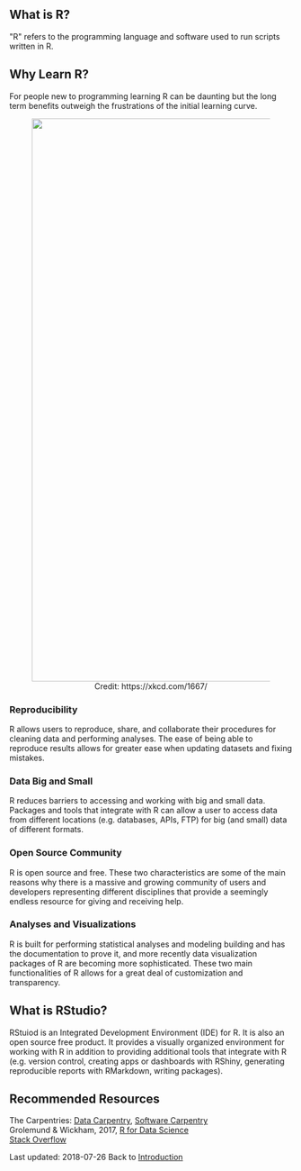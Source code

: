 ## What is R?

"R" refers to the programming language and software used to run scripts written in R.

## Why Learn R?
For people new to programming learning R can be daunting but the long term benefits outweigh the frustrations of the initial learning curve.

<figure align = "center">
<img src="https://github.com/TC-piRatecat-2018/Introduction/blob/master/R-learn-it/images/xkcd1667.png" width="1000">
<figcaption>Credit: https://xkcd.com/1667/ </figcaption>
</figure>

### Reproducibility
R allows users to reproduce, share, and collaborate their procedures for cleaning data and performing analyses. The ease of being able to reproduce results allows for greater ease when updating datasets and fixing mistakes.

### Data Big and Small
R reduces barriers to accessing and working with big and small data. Packages and tools that integrate with R can allow a user to access data from different locations (e.g. databases, APIs, FTP) for big (and small) data of different formats.

### Open Source Community
R is open source and free. These two characteristics are some of the main reasons why there is a massive and growing community of users and developers representing different disciplines that provide a seemingly endless resource for giving and receiving help.

### Analyses and Visualizations
R is built for performing statistical analyses and modeling building and has the documentation to prove it, and more recently data visualization packages of R are becoming more sophisticated. These two main functionalities of R allows for a great deal of customization and transparency.

## What is RStudio?
RStuiod is an Integrated Development Environment (IDE) for R. It is also an open source free product. It provides a visually organized environment for working with R in addition to providing additional tools that integrate with R (e.g. version control, creating apps or dashboards with RShiny, generating reproducible reports with RMarkdown, writing packages).

## Recommended Resources
The Carpentries: [Data Carpentry](https://datacarpentry.org/), [Software Carpentry](https://software-carpentry.org/)  
Grolemund & Wickham, 2017, [R for Data Science](http://r4ds.had.co.nz/)  
[Stack Overflow](https://stackoverflow.com/)  


Last updated: 2018-07-26
Back to [Introduction](https://github.com/TC-piRatecat-2018/Introduction)
